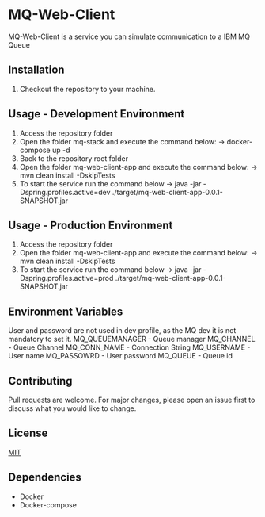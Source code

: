 # MQ-Web-Client

MQ-Web-Client is a service you can simulate communication to a IBM MQ Queue

## Installation

1. Checkout the repository to your machine.


## Usage - Development Environment
1. Access the repository folder
2. Open the folder mq-stack and execute the command below:
   -> docker-compose up -d
3. Back to the repository root folder
4. Open the folder mq-web-client-app and execute the command below:
   -> mvn clean install -DskipTests
5. To start the service run the command below
   -> java -jar -Dspring.profiles.active=dev ./target/mq-web-client-app-0.0.1-SNAPSHOT.jar

## Usage - Production Environment
1. Access the repository folder
2. Open the folder mq-web-client-app and execute the command below:
   -> mvn clean install -DskipTests
3. To start the service run the command below
   -> java -jar -Dspring.profiles.active=prod ./target/mq-web-client-app-0.0.1-SNAPSHOT.jar

## Environment Variables
User and password are not used in dev profile, as the MQ dev it is not mandatory to set it.
MQ_QUEUEMANAGER - Queue manager
MQ_CHANNEL - Queue Channel
MQ_CONN_NAME - Connection String
MQ_USERNAME - User name
MQ_PASSOWRD - User password
MQ_QUEUE - Queue id

## Contributing
Pull requests are welcome. For major changes, please open an issue first to discuss what you would like to change.

## License
[MIT](https://choosealicense.com/licenses/mit/)

## Dependencies
- Docker
- Docker-compose
